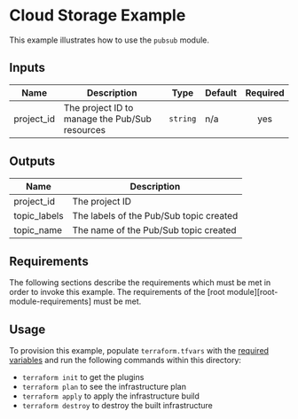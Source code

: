 # Cloud Storage Example

This example illustrates how to use the `pubsub` module.

<!-- BEGINNING OF PRE-COMMIT-TERRAFORM DOCS HOOK -->
## Inputs

| Name | Description | Type | Default | Required |
|------|-------------|------|---------|:--------:|
| project\_id | The project ID to manage the Pub/Sub resources | `string` | n/a | yes |

## Outputs

| Name | Description |
|------|-------------|
| project\_id | The project ID |
| topic\_labels | The labels of the Pub/Sub topic created |
| topic\_name | The name of the Pub/Sub topic created |

<!-- END OF PRE-COMMIT-TERRAFORM DOCS HOOK -->

## Requirements

The following sections describe the requirements which must be met in
order to invoke this example. The requirements of the
[root module][root-module-requirements] must be met.

## Usage

To provision this example, populate `terraform.tfvars` with the [required variables](#inputs) and run the following commands within
this directory:
- `terraform init` to get the plugins
- `terraform plan` to see the infrastructure plan
- `terraform apply` to apply the infrastructure build
- `terraform destroy` to destroy the built infrastructure
